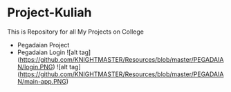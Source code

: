 # Project-Kuliah
This is Repository for all My Projects on College

* Pegadaian Project
* Pegadaian Login
![alt tag] (https://github.com/KNIGHTMASTER/Resources/blob/master/PEGADAIAN/login.PNG)
![alt tag] (https://github.com/KNIGHTMASTER/Resources/blob/master/PEGADAIAN/main-app.PNG)